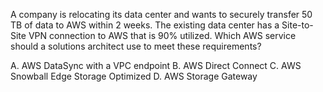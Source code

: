 A company is relocating its data center and wants to securely transfer 50 TB of data to AWS within 2 weeks. The existing data center has a Site-to-Site VPN connection to AWS that is 90% utilized. Which AWS service should a solutions architect use to meet these requirements? 

A. AWS DataSync with a VPC endpoint 
B. AWS Direct Connect 
C. AWS Snowball Edge Storage Optimized 
D. AWS Storage Gateway